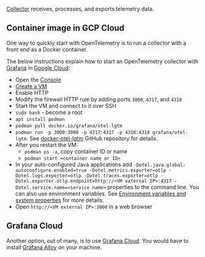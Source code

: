 [Collector](https://opentelemetry.io/docs/collector/) receives, processes, and exports telemetry data.

## Container image in GCP Cloud 

One way to quickly start with OpenTelemetry is to run a collector with a front end as a Docker container.

The below instructions explain how to start an OpenTelemetry collector with [Grafana](https://grafana.com/oss/opentelemetry/) in [Google Cloud](https://cloud.google.com/):

* Open the [Console](https://console.cloud.google.com/)
* [Create a VM](https://console.cloud.google.com/compute/instancesAdd)
* Enable HTTP
* Modify the firewall HTTP rule by adding ports ``3000``, ``4317``, and ``4318``
* Start the VM and connect to it over SSH
* ``sudo bash`` - become a root
* ``apt install podman``
*  ``podman pull docker.io/grafana/otel-lgtm``
*  ``podman run -p 3000:3000 -p 4317:4317 -p 4318:4318 grafana/otel-lgtm``. See [docker-otel-lgtm](https://github.com/grafana/docker-otel-lgtm/) GitHub repository for details.
* After you restart the VM:
    *  ``podman ps -a``, copy container ID or name 
    *   ``podman start <container name or ID>``
* In your auto-configured Java applications add ``-Dotel.java.global-autoconfigure.enabled=true -Dotel.metrics.exporter=otlp -Dotel.logs.exporter=otlp -Dotel.traces.exporter=otlp -Dotel.exporter.otlp.endpoint=http://<VM external IP>:4317 -Dotel.service.name=<service name>`` properties to the command line. You can also use environment variables. See [Environment variables and system properties](https://opentelemetry.io/docs/languages/java/configuration/#environment-variables-and-system-properties) for more details.   
* Open ``http://<VM external IP>:3000`` in a web browser

## Grafana Cloud

Another option, out of many, is to use [Grafana Cloud](https://grafana.com/products/cloud). 
You would have to install [Grafana Alloy](https://grafana.com/oss/alloy-opentelemetry-collector/) on your machine.

